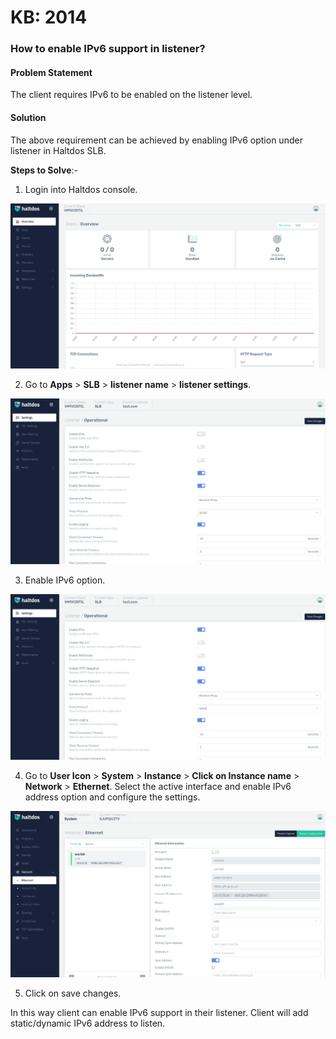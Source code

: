 # KB: 2014

### **How to enable IPv6 support in listener?**

#### **Problem Statement**

The client requires IPv6 to be enabled on the listener level.

#### **Solution**

The above requirement can be achieved by enabling IPv6 option under listener in Haltdos SLB.

**Steps to Solve**:-

1. Login into Haltdos console.

![](/img/adc/v7/kb/overview_kb_2014_1.png)

2. Go to **Apps** > **SLB** > **listener name** > **listener settings**.

![](/img/adc/v7/kb/settings_kb_2014_2.png)

3. Enable IPv6 option.

![](/img/adc/v7/kb/settings_kb_2014_3.png)

4. Go to **User Icon** > **System** > **Instance** > **Click on Instance name** > **Network** > **Ethernet**. Select the active interface and enable IPv6 address option and configure the settings.

![](/img/adc/v7/kb/incidents_kb_2014_4.png)

5. Click on save changes.

In this way client can enable IPv6 support in their listener. Client will add static/dynamic IPv6 address to listen.